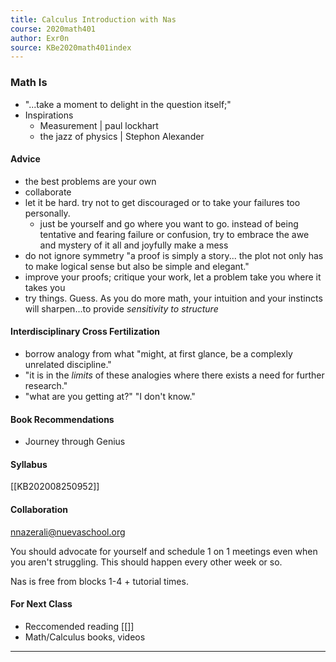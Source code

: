```yaml
---
title: Calculus Introduction with Nas
course: 2020math401
author: Exr0n
source: KBe2020math401index
---
```


### Math Is
- "...take a moment to delight in the question itself;"
- Inspirations 
	- Measurement | paul lockhart
	- the jazz of physics | Stephon Alexander

#### Advice
- the best problems are your own
- collaborate
- let it be hard. try not to get discouraged or to take your failures too personally.
	- just be yourself and go where you want to go. instead of being tentative and fearing failure or confusion, try to embrace the awe and mystery of it all and joyfully make a mess
- do not ignore symmetry
"a proof is simply a story... the plot not only has to make logical sense but also be simple and elegant."
- improve your proofs; critique your work, let a problem take you where it takes you
- try things. Guess. As you do more math, your intuition and your instincts will sharpen...to provide _sensitivity to structure_

#### Interdisciplinary Cross Fertilization
- borrow analogy from what "might, at first glance, be a complexly unrelated discipline."
- "it is in the _limits_ of these analogies where there exists a need for further research."
- "what are you getting at?" "I don't know."

#### Book Recommendations
- Journey through Genius

#### Syllabus
[[KB202008250952]]

#### Collaboration
nnazerali@nuevaschool.org

You should advocate for yourself and schedule 1 on 1 meetings even when you aren't struggling. This should happen every other week or so.

Nas is free from blocks 1-4 + tutorial times.

#### For Next Class
- Reccomended reading [[]]
- Math/Calculus books, videos

---